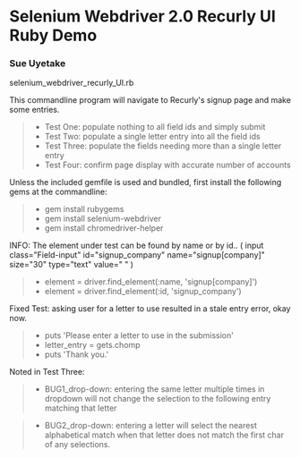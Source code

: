 # Selenium Webdriver 2.0 Recurly UI Ruby Demo
### Sue Uyetake

selenium_webdriver_recurly_UI.rb

This commandline program will navigate to Recurly's
signup page and make some entries.

> * Test One: populate nothing to all field ids and simply submit
> * Test Two: populate a single letter entry into all the field ids
> * Test Three: populate the fields needing more than a single letter entry
> * Test Four: confirm page display with accurate number of accounts


Unless the included gemfile is used and bundled,
first install the following gems at the commandline:

> * gem install rubygems
> * gem install selenium-webdriver
> * gem install chromedriver-helper

INFO: The element under test can be found by name or by id..
( input class="Field-input" id="signup_company" name="signup[company]" size="30" type="text" value=" " )

> * element = driver.find_element(:name, 'signup[company]')
> * element = driver.find_element(:id, 'signup_company')

Fixed Test: asking user for a letter to use resulted in a stale entry error, okay now.
> * puts 'Please enter a letter to use in the submission'
> * letter_entry = gets.chomp
> * puts 'Thank you.'

Noted in Test Three:
> * BUG1_drop-down: entering the same letter multiple times in dropdown
will not change the selection to the following entry matching that letter

> * BUG2_drop-down: entering a letter will select the nearest alphabetical
match when that letter does not match the first char of any selections.
